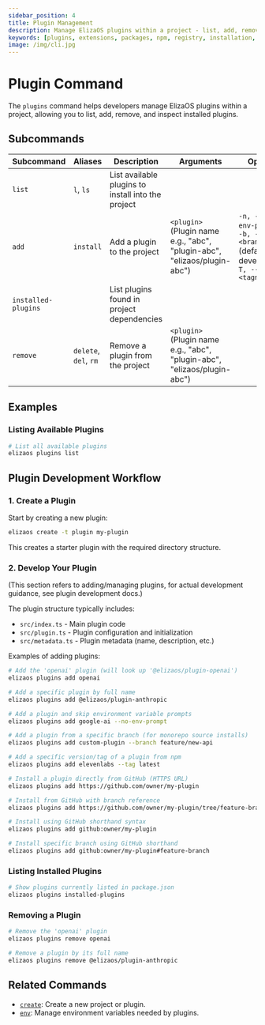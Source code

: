 ```yaml
---
sidebar_position: 4
title: Plugin Management
description: Manage ElizaOS plugins within a project - list, add, remove
keywords: [plugins, extensions, packages, npm, registry, installation, configuration]
image: /img/cli.jpg
---
```


# Plugin Command

The `plugins` command helps developers manage ElizaOS plugins within a project, allowing you to list, add, remove, and inspect installed plugins.

## Subcommands

| Subcommand          | Aliases               | Description                                        | Arguments                                                                | Options                                                                                         |
| ------------------- | --------------------- | -------------------------------------------------- | ------------------------------------------------------------------------ | ----------------------------------------------------------------------------------------------- |
| `list`              | `l`, `ls`             | List available plugins to install into the project |                                                                          |                                                                                                 |
| `add`               | `install`             | Add a plugin to the project                        | `<plugin>` (Plugin name e.g., "abc", "plugin-abc", "elizaos/plugin-abc") | `-n, --no-env-prompt`, `-b, --branch <branchName>` (default: v2-develop), `-T, --tag <tagname>` |
| `installed-plugins` |                       | List plugins found in project dependencies         |                                                                          |                                                                                                 |
| `remove`            | `delete`, `del`, `rm` | Remove a plugin from the project                   | `<plugin>` (Plugin name e.g., "abc", "plugin-abc", "elizaos/plugin-abc") |                                                                                                 |

## Examples

### Listing Available Plugins

```bash
# List all available plugins
elizaos plugins list
```

## Plugin Development Workflow

### 1. Create a Plugin

Start by creating a new plugin:

```bash
elizaos create -t plugin my-plugin
```

This creates a starter plugin with the required directory structure.

### 2. Develop Your Plugin

(This section refers to adding/managing plugins, for actual development guidance, see plugin development docs.)

The plugin structure typically includes:

- `src/index.ts` - Main plugin code
- `src/plugin.ts` - Plugin configuration and initialization
- `src/metadata.ts` - Plugin metadata (name, description, etc.)

Examples of adding plugins:

```bash
# Add the 'openai' plugin (will look up '@elizaos/plugin-openai')
elizaos plugins add openai

# Add a specific plugin by full name
elizaos plugins add @elizaos/plugin-anthropic

# Add a plugin and skip environment variable prompts
elizaos plugins add google-ai --no-env-prompt

# Add a plugin from a specific branch (for monorepo source installs)
elizaos plugins add custom-plugin --branch feature/new-api

# Add a specific version/tag of a plugin from npm
elizaos plugins add elevenlabs --tag latest

# Install a plugin directly from GitHub (HTTPS URL)
elizaos plugins add https://github.com/owner/my-plugin

# Install from GitHub with branch reference
elizaos plugins add https://github.com/owner/my-plugin/tree/feature-branch

# Install using GitHub shorthand syntax
elizaos plugins add github:owner/my-plugin

# Install specific branch using GitHub shorthand
elizaos plugins add github:owner/my-plugin#feature-branch
```

### Listing Installed Plugins

```bash
# Show plugins currently listed in package.json
elizaos plugins installed-plugins
```

### Removing a Plugin

```bash
# Remove the 'openai' plugin
elizaos plugins remove openai

# Remove a plugin by its full name
elizaos plugins remove @elizaos/plugin-anthropic
```

## Related Commands

- [`create`](./create.md): Create a new project or plugin.
- [`env`](./env.md): Manage environment variables needed by plugins.
